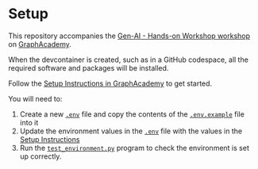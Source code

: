 # Setup

This repository accompanies the [Gen-AI - Hands-on Workshop workshop](https://graphacademy.neo4j.com/courses/genai-workshop) on [GraphAcademy](https://graphacademy.neo4j.com).

When the devcontainer is created, such as in a GitHub codespace, all the required software and packages will be installed.

Follow the [Setup Instructions in GraphAcademy](https://graphacademy.neo4j.com/courses/genai-workshop/1-knowledge-graphs-vectors/1-getting-started/) to get started.

You will need to:

1. Create a new [`.env`](.env) file and copy the contents of the [`.env.example`](.env.example) file into it
2. Update the environment values in the [`.env`](.env) file with the values in the [Setup Instructions](https://graphacademy.neo4j.com/courses/genai-workshop/1-knowledge-graphs-vectors/1-getting-started/)
3. Run the [`test_environment.py`](.test_environment.py) program to check the environment is set up correctly.
